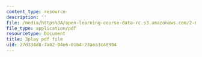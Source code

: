 ```yaml
---
content_type: resource
description: ''
file: /media/https%3A/open-learning-course-data-rc.s3.amazonaws.com/2-627-fundamentals-of-photovoltaics-fall-2013/27d334d87a8204e601b423aea3c48904_PLVjevMsQpQ.pdf
file_type: application/pdf
resourcetype: Document
title: 3play pdf file
uid: 27d334d8-7a82-04e6-01b4-23aea3c48904
---
```


